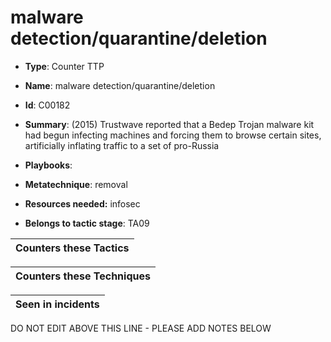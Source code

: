 # malware detection/quarantine/deletion

* **Type**: Counter TTP

* **Name**: malware detection/quarantine/deletion

* **Id**: C00182

* **Summary**: (2015) Trustwave reported that a Bedep Trojan malware kit had begun infecting machines and forcing them to browse certain sites, artificially inflating traffic to a set of pro-Russia

* **Playbooks**: 

* **Metatechnique**: removal

* **Resources needed:** infosec

* **Belongs to tactic stage**: TA09


| Counters these Tactics |
| ---------------------- |



| Counters these Techniques |
| ------------------------- |



| Seen in incidents |
| ----------------- |


DO NOT EDIT ABOVE THIS LINE - PLEASE ADD NOTES BELOW